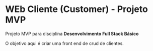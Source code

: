 # WEb Cliente (Customer) - Projeto MVP

Projeto MVP para disciplina **Desenvolvimento Full Stack Básico** 

O objetivo aqui é criar uma front end de crud de clientes.
